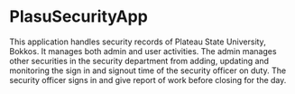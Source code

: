 # PlasuSecurityApp 
This application handles security records of Plateau State University, Bokkos. It manages both admin and user activities. The admin 
manages other securities in the security department from adding, updating and monitoring the sign in and signout time of the security officer on duty.
The security officer signs in and give report of work before closing for the day.
